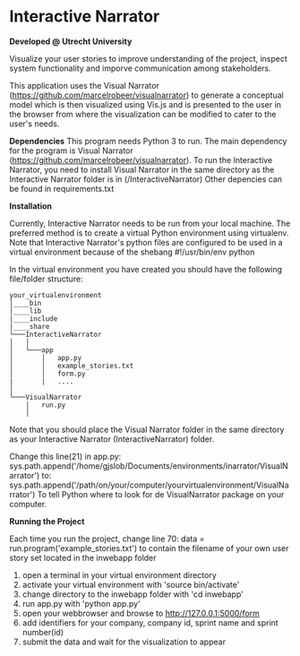 # Interactive Narrator
**Developed @ Utrecht University**

Visualize your user stories to improve understanding of the project, inspect system functionality 
and imporve communication among stakeholders.

This application uses the Visual Narrator (https://github.com/marcelrobeer/visualnarrator) to generate a conceptual model which is then
visualized using Vis.js and is presented to the user in the browser from where the visualization can be modified to cater to the 
user's needs.

**Dependencies**
This program needs Python 3 to run.
The main dependency for the program is Visual Narrator (https://github.com/marcelrobeer/visualnarrator). 
To run the Interactive Narrator, you need to install Visual Narrator in the same directory as the Interactive Narrator folder is in (/InteractiveNarrator) Other depencies can be found in requirements.txt

**Installation**

Currently, Interactive Narrator needs to be run from your local machine. The preferred method is to
create a virtual Python environment using virtualenv. Note that Interactive Narrator's python files
are configured to be used in a virtual environment because of the shebang #!/usr/bin/env python

In the virtual environment you have created you should have the following file/folder structure:

```
your_virtualenvironment
│____bin
│____lib  
|____include
│____share
└───InteractiveNarrator
│   │
│   └───app
│       │   app.py
│       │   example_stories.txt
│       │   form.py
|       |   ....
│   
└───VisualNarrator
    │   run.py
    │
```
Note that you should place the Visual Narrator folder in the same directory as your
Interactive Narrator (InteractiveNarrator) folder.

Change this line(21) in app.py:
sys.path.append('/home/gjslob/Documents/environments/inarrator/VisualNarrator')
to:
sys.path.append('/path/on/your/computer/yourvirtualenvironment/VisualNarrator')
To tell Python where to look for de VisualNarrator package on your computer.


**Running the Project**

Each time you run the project, change line 70:
data = run.program('example_stories.txt')
to contain the filename of your own user story set located in the inwebapp folder

1. open a terminal in your virtual environment directory
2. activate your virtual environment with 'source bin/activate'
3. change directory to the inwebapp folder with 'cd inwebapp'
4. run app.py with 'python app.py'
5. open your webbrowser and browse to http://127.0.0.1:5000/form
6. add identifiers for your company, company id, sprint name and sprint number(id)
7. submit the data and wait for the visualization to appear

